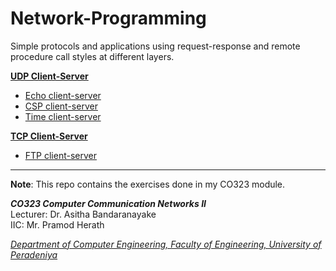 # Network-Programming

Simple protocols and applications using request-response and remote procedure call styles at different layers.

[**UDP Client-Server**](https://github.com/dhammika-marasinghe/Network-Programming/tree/master/UDP%20client-server%20%5Bc%5D)

 - [Echo client-server](https://github.com/dhammika-marasinghe/Network-Programming/tree/master/UDP%20echo%20client-server%20%5Bc%5D)
 - [CSP client-server](https://github.com/dhammika-marasinghe/Network-Programming/tree/master/UDP%20CSP%20client-server%20%5Bc%5D)
 - [Time client-server](https://github.com/dhammika-marasinghe/Network-Programming/tree/master/UDP%20time%20client-server%20%5Bc%5D)
 
[**TCP Client-Server**](https://github.com/dhammika-marasinghe/Network-Programming/tree/master/TCP%20client-server%20%5Bc%5D)

 - [FTP client-server](https://github.com/dhammika-marasinghe/Network-Programming/tree/master/FTP%20client-server%20using%20TCP%20%5Bc%5D)

----------


**Note**: This repo contains the exercises done in my CO323 module.

***CO323 Computer Communication Networks II***<br>
Lecturer: Dr. Asitha Bandaranayake<br>
IIC: Mr. Pramod Herath

[*Department of Computer Engineering, Faculty of Engineering, University of Peradeniya*](http://www.ce.pdn.ac.lk/)

